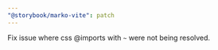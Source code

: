 ```yaml
---
"@storybook/marko-vite": patch
---
```


Fix issue where css @imports with `~` were not being resolved.
